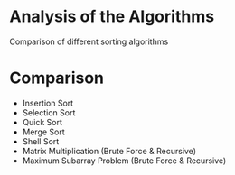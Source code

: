 # Analysis of the Algorithms
Comparison of different sorting algorithms

# Comparison
- Insertion Sort
- Selection Sort
- Quick Sort
- Merge Sort
- Shell Sort
- Matrix Multiplication (Brute Force & Recursive)
- Maximum Subarray Problem (Brute Force & Recursive)
